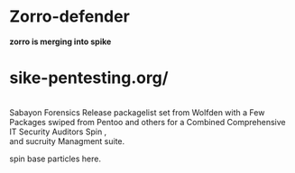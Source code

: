 Zorro-defender 
==============
<b>zorro is merging into spike</b>
<h1>sike-pentesting.org/</h1>
<br>Sabayon Forensics Release packagelist set from Wolfden with a 
Few Packages swiped from Pentoo and others for a Combined Comprehensive IT Security Auditors Spin , 
<br>and sucruity Managment suite.

spin base particles here.


